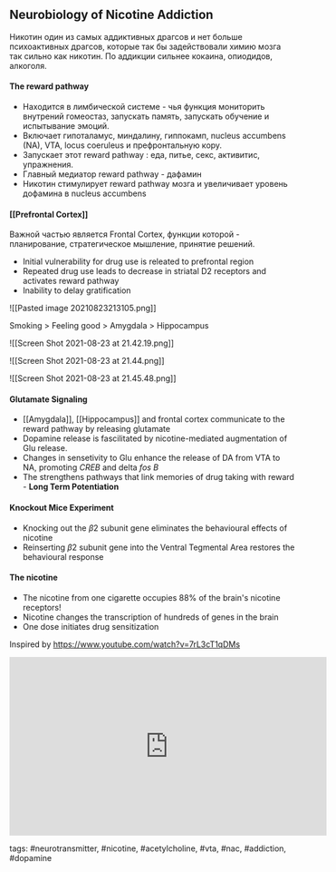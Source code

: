 ## Neurobiology of Nicotine Addiction
Никотин один из самых аддиктивных драгсов и нет больше психоактивных драгсов, которые так бы задействовали химию мозга так сильно как никотин.
По аддикции сильнее кокаина, опиодидов, алкоголя.


#### The reward pathway
- Находится в лимбической системе - чья функция мониторить внутрений гомеостаз, запускать память, запускать обучение и испытывание эмоций.
- Включает гипоталамус, миндалину, гиппокамп, nucleus accumbens (NA), VTA, locus coeruleus и префронтальную кору.
- Запускает этот reward pathway : еда, питье, секс, активитис, упражнения.
- Главный медиатор reward pathway - дафамин
- Никотин стимулирует reward pathway мозга и увеличивает уровень дофамина в nucleus accumbens


#### [[Prefrontal Cortex]]
Важной частью является Frontal Cortex, функции которой - планирование, стратегическое мышление, принятие решений.
- Initial vulnerability for drug use is releated to prefrontal region
- Repeated drug use leads to decrease in striatal D2 receptors and activates reward pathway
- Inability to delay gratification

![[Pasted image 20210823213105.png]]

Smoking > Feeling good > Amygdala > Hippocampus

![[Screen Shot 2021-08-23 at 21.42.19.png]]

![[Screen Shot 2021-08-23 at 21.44.png]]

![[Screen Shot 2021-08-23 at 21.45.48.png]]

#### Glutamate Signaling
- [[Amygdala]], [[Hippocampus]] and frontal cortex communicate to the reward pathway by releasing glutamate
- Dopamine release is fascilitated by nicotine-mediated augmentation of Glu release.
- Changes in sensetivity to Glu enhance the release of DA from VTA to NA, promoting _CREB_ and delta _fos B_
- The strengthens pathways that link memories of drug taking with reward - **Long Term Potentiation**


#### Knockout Mice Experiment
- Knocking out the $\beta2$ subunit gene eliminates the behavioural effects of nicotine
- Reinserting $\beta2$ subunit gene into the Ventral Tegmental Area restores the behavioural response

#### The nicotine
- The nicotine from one cigarette occupies 88% of the brain's nicotine receptors!
- Nicotine changes the transcription of hundreds of genes in the brain
- One dose initiates drug sensitization

Inspired by https://www.youtube.com/watch?v=7rL3cT1qDMs
<iframe width="560" height="315" src="https://www.youtube.com/embed/7rL3cT1qDMs" title="YouTube video player" frameborder="0" allow="accelerometer; autoplay; clipboard-write; encrypted-media; gyroscope; picture-in-picture" allowfullscreen></iframe>

tags: #neurotransmitter, #nicotine, #acetylcholine, #vta, #nac, #addiction, #dopamine